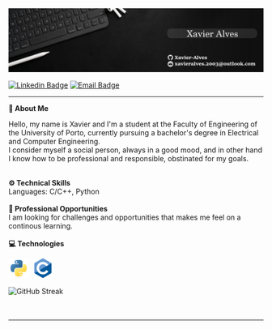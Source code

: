 <img src="https://github.com/Xavier-Alves/Xavier-Alves/blob/main/images/headerx.png">

[![Linkedin Badge](https://img.shields.io/badge/-LinkedIn-blue?style=for-the-badge&logo=Linkedin&logoColor=white)](https://www.linkedin.com/in/xavier-alvess/)
[![Email Badge](https://img.shields.io/badge/-Email-4d0087?style=for-the-badge&logo=protonmail&cacheSeconds=3600&link=mailto:daniel.marquesedigital@gmail.com)](mailto:xavieralves.2003@outlook.com)

<hr/>

<summary><b>🚀 About Me</b></summary>
  
Hello, my name is Xavier and I'm a student at the Faculty of Engineering of the University of Porto, currently pursuing a bachelor's degree in Electrical and Computer Engineering.<br>
I consider myself a social person, always in a good mood, and in other hand I know how to be professional and responsible, obstinated for my goals.<br>
<br>

<summary><b>⚙️ Technical Skills</b></summary>
Languages: C/C++, Python<br>
<br>

<summary><b>💼 Professional Opportunities</b></summary>
I am looking for challenges and opportunities that makes me feel on a continous learning.<br>
<br>

<summary><b>💻 Technologies</b></summary>

<p>
  <img src="https://github.com/devicons/devicon/blob/master/icons/python/python-original.svg" title="Python" alt="Python" width="40" height="40"/>&nbsp;
    <img src="https://github.com/devicons/devicon/blob/master/icons/c/c-original.svg" title="C" alt="C" width="40" height="40"/>&nbsp;
</p>


<div>
  <img src="https://streak-stats.demolab.com?user=Xavier-Alves&theme=dark" alt="GitHub Streak" />
</div>

<div>
  <img vertical-align="baseline" src="https://github-readme-stats-nu-eight-50.vercel.app/api/top-langs/?username=Xavier-Alves&hide_progress=true&langs_count=6&theme=dark"  alt=""/>
</div>

<div>
  <img vertical-align="baseline" src="https://github-readme-stats-nu-eight-50.vercel.app/api?username=Xavier-Alves&show_icons=true&theme=dark&hide_title=true&rank_icon=github&hide_rank=true&hide=contribs"  alt=""/>
</div>

<hr/>

  <img src="https://komarev.com/ghpvc/?username=Xavier-Alves&style=flat-square&color=211B15" alt=""/>
